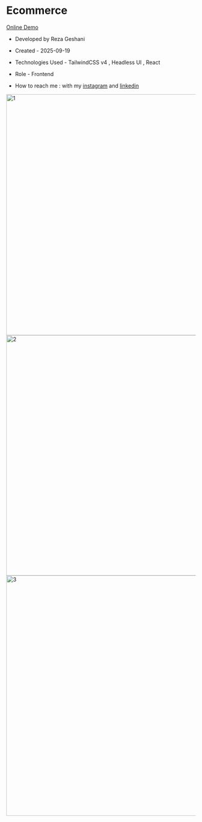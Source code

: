 # Ecommerce   

[Online Demo](https://ecommerce-wine-eta.vercel.app/)

- Developed by Reza Geshani                  

- Created - 2025-09-19

- Technologies Used - TailwindCSS v4 , Headless UI , React  

- Role - Frontend

- How to reach me : with my [instagram](https://www.instagram.com/rezageshani_web) and [linkedin](http://www.linkedin.com/in/reza-geshani-web)

<img width="1350" height="639" alt="1" src="https://github.com/user-attachments/assets/76c7f54f-8719-4ac2-ad5f-47fd84f4afcb" />

<img width="1348" height="637" alt="2" src="https://github.com/user-attachments/assets/ddabd781-1432-44f0-aa7f-155a6ef3f409" />

<img width="1350" height="637" alt="3" src="https://github.com/user-attachments/assets/88c124bd-1230-44ff-a331-4858d1161110" />
